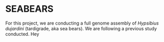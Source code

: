 # SEABEARS

For this project, we are conducting a full genome assembly of _Hypsibius dujardini_ (tardigrade, aka sea bears). We are following a previous study conducted.
Hey
